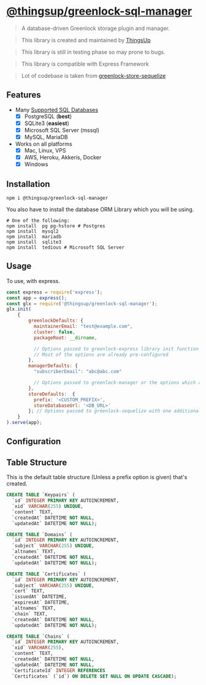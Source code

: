 # [@thingsup/greenlock-sql-manager](https://github.com/thingsup/greenlock-sql-manager)

> A database-driven Greenlock storage plugin and manager.

> This library is created and maintained by [ThingsUp](https://thingsup.io)

> This library is still in testing phase so may prone to bugs.

> This library is compatible with Express Framework

> Lot of codebase is taken from [greenlock-store-sequelize](https://git.rootprojects.org/root/greenlock-store-sequelize.js/src/branch/master)

## Features

- Many [Supported SQL Databases](http://docs.sequelizejs.com/manual/getting-started.html)
  - [x] PostgreSQL (**best**)
  - [x] SQLite3 (**easiest**)
  - [x] Microsoft SQL Server (mssql)
  - [x] MySQL, MariaDB
- Works on all platforms
  - [x] Mac, Linux, VPS
  - [x] AWS, Heroku, Akkeris, Docker
  - [x] Windows

## Installation

```
npm i @thingsup/greenlock-sql-manager
```

You also have to install the database ORM Library which you will be using.

```
# One of the following:
npm install  pg pg-hstore # Postgres
npm install  mysql2
npm install  mariadb
npm install  sqlite3
npm install  tedious # Microsoft SQL Server
```

## Usage

To use, with express.

```js
const express = require('express');
const app = express();
const glx = require('@thingsup/greenlock-sql-manager');
glx.init(
    {
        greenlockDefaults: {
          maintainerEmail: "test@example.com",
          cluster: false,
          packageRoot: __dirname,

          // Options passed to greenlock-express library init function
          // Most of the options are already pre-configured
        },
        managerDefaults: {
          "subscriberEmail": "abc@abc.com"

          // Options passed to greenlock-manager or the options which are passed in config.json of greenlock-express library
        },
        storeDefaults:  {
          prefix: '<CUSTOM_PREFIX>',
          storeDatabaseUrl: '<DB_URL>'
        }; // Options passed to greenlock-sequelize with one additional argument prefix
    }
).serve(app);
```

## Configuration

## Table Structure

This is the default table structure (Unless a prefix option is given) that's created.

```sql
CREATE TABLE `Keypairs` (
  `id` INTEGER PRIMARY KEY AUTOINCREMENT,
  `xid` VARCHAR(255) UNIQUE,
  `content` TEXT,
  `createdAt` DATETIME NOT NULL,
  `updatedAt` DATETIME NOT NULL);

CREATE TABLE `Domains` (
  `id` INTEGER PRIMARY KEY AUTOINCREMENT,
  `subject` VARCHAR(255) UNIQUE,
  `altnames` TEXT,
  `createdAt` DATETIME NOT NULL,
  `updatedAt` DATETIME NOT NULL);

CREATE TABLE `Certificates` (
  `id` INTEGER PRIMARY KEY AUTOINCREMENT,
  `subject` VARCHAR(255) UNIQUE,
  `cert` TEXT,
  `issuedAt` DATETIME,
  `expiresAt` DATETIME,
  `altnames` TEXT,
  `chain` TEXT,
  `createdAt` DATETIME NOT NULL,
  `updatedAt` DATETIME NOT NULL);

CREATE TABLE `Chains` (
  `id` INTEGER PRIMARY KEY AUTOINCREMENT,
  `xid` VARCHAR(255),
  `content` TEXT,
  `createdAt` DATETIME NOT NULL,
  `updatedAt` DATETIME NOT NULL,
  `CertificateId` INTEGER REFERENCES
  `Certificates` (`id`) ON DELETE SET NULL ON UPDATE CASCADE);
```
